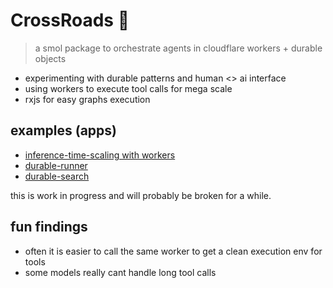 # CrossRoads 🚦

> a smol package to orchestrate agents in cloudflare workers + durable objects

- experimenting with durable patterns and human <> ai interface
- using workers to execute tool calls for mega scale
- rxjs for easy graphs execution

## examples (apps)

- [inference-time-scaling with workers](./apps/inference-time-scaling)
- [durable-runner](./apps/durable-runner)
- [durable-search](./apps/durable-search)

this is work in progress and will probably be broken for a while.

## fun findings

- often it is easier to call the same worker to get a clean execution env for tools
- some models really cant handle long tool calls
